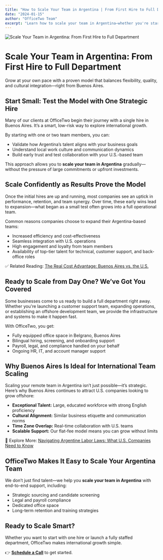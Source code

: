 ```yaml
---
title: "How to Scale Your Team in Argentina | From First Hire to Full Department"
date: "2024-01-15"
author: "OfficeTwo Team"
excerpt: "Learn how to scale your team in Argentina—whether you're starting with one hire or building a full department. Discover flexible, compliant solutions to grow efficiently."
---
```


![Scale Your Team in Argentina: From First Hire to Full Department](/images/scaling-your-team-argentina.jpg)

# Scale Your Team in Argentina: From First Hire to Full Department

Grow at your own pace with a proven model that balances flexibility, quality, and cultural integration—right from Buenos Aires.

## Start Small: Test the Model with One Strategic Hire

Many of our clients at OfficeTwo begin their journey with a single hire in Buenos Aires. It’s a smart, low-risk way to explore international growth.  

By starting with one or two team members, you can:

- Validate how Argentina’s talent aligns with your business goals  
- Understand local work culture and communication dynamics  
- Build early trust and test collaboration with your U.S.-based team  

This approach allows you to **scale your team in Argentina** gradually—without the pressure of large commitments or upfront investments.

## Scale Confidently as Results Prove the Model

Once the initial hires are up and running, most companies see an uptick in performance, retention, and team synergy. Over time, these early wins lead to expansion—what began as a small test often grows into a full operational team.

Common reasons companies choose to expand their Argentina-based teams:

- Increased efficiency and cost-effectiveness  
- Seamless integration with U.S. operations  
- High engagement and loyalty from team members  
- Availability of top-tier talent for technical, customer support, and back-office roles  

✅ Related Reading: [The Real Cost Advantage: Buenos Aires vs. the U.S.](https://www.officetwo.com/blog/hire-tech-talent-why-argentina)

## Ready to Scale from Day One? We’ve Got You Covered

Some businesses come to us ready to build a full department right away. Whether you're launching a customer support team, expanding operations, or establishing an offshore development team, we provide the infrastructure and systems to make it happen fast.

With OfficeTwo, you get:

- Fully equipped office space in Belgrano, Buenos Aires  
- Bilingual hiring, screening, and onboarding support  
- Payroll, legal, and compliance handled on your behalf  
- Ongoing HR, IT, and account manager support  

## Why Buenos Aires Is Ideal for International Team Scaling

Scaling your remote team in Argentina isn’t just possible—it’s strategic. Here’s why Buenos Aires continues to attract U.S. companies looking to grow offshore:

- **Exceptional Talent:** Large, educated workforce with strong English proficiency  
- **Cultural Alignment:** Similar business etiquette and communication norms  
- **Time Zone Overlap:** Real-time collaboration with U.S. teams  
- **Scalable Support:** Our flat-fee model means you can grow without limits  

📘 Explore More: [Navigating Argentine Labor Laws: What U.S. Companies Need to Know](https://www.officetwo.com/blog/navigating-argentine-labor-laws)

## OfficeTwo Makes It Easy to Scale Your Argentina Team

We don’t just find talent—we help you **scale your team in Argentina** with end-to-end support, including:

- Strategic sourcing and candidate screening  
- Legal and payroll compliance  
- Dedicated office space  
- Long-term retention and training strategies  

## Ready to Scale Smart?

Whether you want to start with one hire or launch a fully staffed department, OfficeTwo makes international growth simple.  

👉 **[Schedule a Call](https://www.officetwo.com/contact-us/)** to get started.


